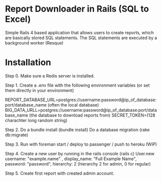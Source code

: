 Report Downloader in Rails (SQL to Excel)
========

Simple Rails 4 based application that allows users to create reports, which are basically stored SQL statements.
The SQL statements are executed by a background worker (Resque)



Installation
========

Step 0.
Make sure a Redis server is installed.

Step 1.
Create a .env file with the following environment variables (or set them directly in your environment)

REPORT_DATABASE_URL=postgres://username:password@ip_of_database:port/database_name  (often the local database)
BIG_DATA_URLL=postgres://username:password@ip_of_database:port/database_name       (the database to download reports from)
SECRET_TOKEN=(128 charachter long random string)

Step 2.
Do a bundle install (bundle install)
Do a database migration  (rake db:migrate)

Step 3.
Run with foreman start / deploy to passenger / push to heroku (WiP)

Step 4.
Create a new user by running in the rails console (rails c)
User.new username: "example.name" , display_name: "Full Example Name", password: "password", hierarchy: 2 (hierarchy 2 for admin, 0 for regular)

Step 5.
Create first report with created admin account.



